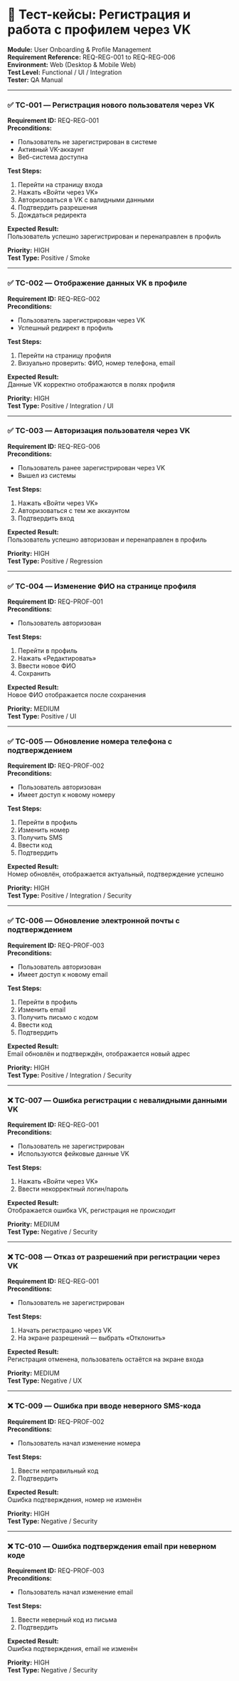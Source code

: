 # 🔹 Тест-кейсы: Регистрация и работа с профилем через VK

**Module:** User Onboarding & Profile Management  
**Requirement Reference:** REQ-REG-001 to REQ-REG-006  
**Environment:** Web (Desktop & Mobile Web)  
**Test Level:** Functional / UI / Integration  
**Tester:** QA Manual

---

### ✅ TC-001 — Регистрация нового пользователя через VK
**Requirement ID:** REQ-REG-001  
**Preconditions:**
- Пользователь не зарегистрирован в системе
- Активный VK-аккаунт
- Веб-система доступна

**Test Steps:**
1. Перейти на страницу входа
2. Нажать «Войти через VK»
3. Авторизоваться в VK с валидными данными
4. Подтвердить разрешения
5. Дождаться редиректа

**Expected Result:**  
Пользователь успешно зарегистрирован и перенаправлен в профиль

**Priority:** HIGH  
**Test Type:** Positive / Smoke

---

### ✅ TC-002 — Отображение данных VK в профиле
**Requirement ID:** REQ-REG-002  
**Preconditions:**
- Пользователь зарегистрирован через VK
- Успешный редирект в профиль

**Test Steps:**
1. Перейти на страницу профиля
2. Визуально проверить: ФИО, номер телефона, email

**Expected Result:**  
Данные VK корректно отображаются в полях профиля

**Priority:** HIGH  
**Test Type:** Positive / Integration / UI

---

### ✅ TC-003 — Авторизация пользователя через VK
**Requirement ID:** REQ-REG-006  
**Preconditions:**
- Пользователь ранее зарегистрирован через VK
- Вышел из системы

**Test Steps:**
1. Нажать «Войти через VK»
2. Авторизоваться с тем же аккаунтом
3. Подтвердить вход

**Expected Result:**  
Пользователь успешно авторизован и перенаправлен в профиль

**Priority:** HIGH  
**Test Type:** Positive / Regression

---

### ✅ TC-004 — Изменение ФИО на странице профиля
**Requirement ID:** REQ-PROF-001  
**Preconditions:**
- Пользователь авторизован

**Test Steps:**
1. Перейти в профиль
2. Нажать «Редактировать»
3. Ввести новое ФИО
4. Сохранить

**Expected Result:**  
Новое ФИО отображается после сохранения

**Priority:** MEDIUM  
**Test Type:** Positive / UI

---

### ✅ TC-005 — Обновление номера телефона с подтверждением
**Requirement ID:** REQ-PROF-002  
**Preconditions:**
- Пользователь авторизован
- Имеет доступ к новому номеру

**Test Steps:**
1. Перейти в профиль
2. Изменить номер
3. Получить SMS
4. Ввести код
5. Подтвердить

**Expected Result:**  
Номер обновлён, отображается актуальный, подтверждение успешно

**Priority:** HIGH  
**Test Type:** Positive / Integration / Security

---

### ✅ TC-006 — Обновление электронной почты с подтверждением
**Requirement ID:** REQ-PROF-003  
**Preconditions:**
- Пользователь авторизован
- Имеет доступ к новому email

**Test Steps:**
1. Перейти в профиль
2. Изменить email
3. Получить письмо с кодом
4. Ввести код
5. Подтвердить

**Expected Result:**  
Email обновлён и подтверждён, отображается новый адрес

**Priority:** HIGH  
**Test Type:** Positive / Integration / Security

---

### ❌ TC-007 — Ошибка регистрации с невалидными данными VK
**Requirement ID:** REQ-REG-001  
**Preconditions:**
- Пользователь не зарегистрирован
- Используются фейковые данные VK

**Test Steps:**
1. Нажать «Войти через VK»
2. Ввести некорректный логин/пароль

**Expected Result:**  
Отображается ошибка VK, регистрация не происходит

**Priority:** MEDIUM  
**Test Type:** Negative / Security

---

### ❌ TC-008 — Отказ от разрешений при регистрации через VK
**Requirement ID:** REQ-REG-001  
**Preconditions:**
- Пользователь не зарегистрирован

**Test Steps:**
1. Начать регистрацию через VK
2. На экране разрешений — выбрать «Отклонить»

**Expected Result:**  
Регистрация отменена, пользователь остаётся на экране входа

**Priority:** MEDIUM  
**Test Type:** Negative / UX

---

### ❌ TC-009 — Ошибка при вводе неверного SMS-кода
**Requirement ID:** REQ-PROF-002  
**Preconditions:**
- Пользователь начал изменение номера

**Test Steps:**
1. Ввести неправильный код
2. Подтвердить

**Expected Result:**  
Ошибка подтверждения, номер не изменён

**Priority:** HIGH  
**Test Type:** Negative / Security

---

### ❌ TC-010 — Ошибка подтверждения email при неверном коде
**Requirement ID:** REQ-PROF-003  
**Preconditions:**
- Пользователь начал изменение email

**Test Steps:**
1. Ввести неверный код из письма
2. Подтвердить

**Expected Result:**  
Ошибка подтверждения, email не изменён

**Priority:** HIGH  
**Test Type:** Negative / Security  
